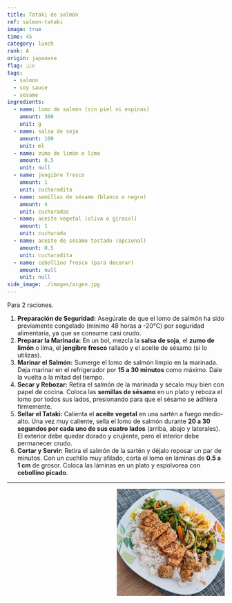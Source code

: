 ```yaml
---
title: Tataki de salmón
ref: salmon-tataki
image: true
time: 45
category: lunch
rank: A
origin: japanese
flag: 🇯🇵
tags:
  - salmon
  - soy sauce
  - sesame
ingredients:
  - name: lomo de salmón (sin piel ni espinas)
    amount: 300
    unit: g
  - name: salsa de soja
    amount: 100
    unit: ml
  - name: zumo de limón o lima
    amount: 0.5
    unit: null
  - name: jengibre fresco
    amount: 1
    unit: cucharadita
  - name: semillas de sésamo (blanco o negro)
    amount: 4
    unit: cucharadas
  - name: aceite vegetal (oliva o girasol)
    amount: 1
    unit: cucharada
  - name: aceite de sésamo tostado (opcional)
    amount: 0.5
    unit: cucharadita
  - name: cebollino fresco (para decorar)
    amount: null
    unit: null
side_image: ./images/aigen.jpg
---
```


Para 2 raciones.

1.  **Preparación de Seguridad:** Asegúrate de que el lomo de salmón ha sido previamente congelado (mínimo 48 horas a -20°C) por seguridad alimentaria, ya que se consume casi crudo.
2.  **Preparar la Marinada:** En un bol, mezcla la **salsa de soja**, el **zumo de limón** o lima, el **jengibre fresco** rallado y el aceite de sésamo (si lo utilizas).
3.  **Marinar el Salmón:** Sumerge el lomo de salmón limpio en la marinada. Deja marinar en el refrigerador por **15 a 30 minutos** como máximo. Dale la vuelta a la mitad del tiempo.
4.  **Secar y Rebozar:** Retira el salmón de la marinada y sécalo muy bien con papel de cocina. Coloca las **semillas de sésamo** en un plato y reboza el lomo por todos sus lados, presionando para que el sésamo se adhiera firmemente.
5.  **Sellar el Tataki:** Calienta el **aceite vegetal** en una sartén a fuego medio-alto. Una vez muy caliente, sella el lomo de salmón durante **20 a 30 segundos por cada uno de sus cuatro lados** (arriba, abajo y laterales). El exterior debe quedar dorado y crujiente, pero el interior debe permanecer crudo.
6.  **Cortar y Servir:** Retira el salmón de la sartén y déjalo reposar un par de minutos. Con un cuchillo muy afilado, corta el lomo en láminas de **0.5 a 1 cm** de grosor. Coloca las láminas en un plato y espolvorea con **cebollino picado**.

---

<img src="images/salmon_tataki.png" style="width:250px; float:right;"/>